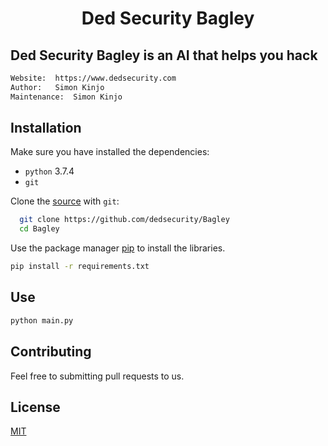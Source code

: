 <h1 align="center">Ded Security Bagley</h1>

## Ded Security Bagley is an AI that helps you hack

```bash
Website:  https://www.dedsecurity.com
Author:   Simon Kinjo
Maintenance:  Simon Kinjo
```

## Installation

Make sure you have installed the dependencies:

  * `python` 3.7.4
  * `git`

Clone the [source] with `git`:
 ```sh
   git clone https://github.com/dedsecurity/Bagley
   cd Bagley
   ```

 [source]: https://github.com/dedsecurity/Bagley
 
 Use the package manager [pip](https://pip.pypa.io/en/stable/) to install the libraries.

```bash
pip install -r requirements.txt
```

## Use
```bash
python main.py
```

## Contributing
Feel free to submitting pull requests to us.
## License
[MIT](https://opensource.org/licenses/MIT)
